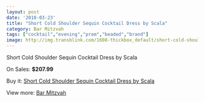 ```yaml
---
layout: post
date: '2018-03-23'
title: "Short Cold Shoulder Sequin Cocktail Dress by Scala"
category: Bar Mitzvah
tags: ["cocktail","evening","prom","beaded","brand"]
image: http://img.transblink.com/1608-thickbox_default/short-cold-shoulder-sequin-cocktail-dress-by-scala.jpg
---
```

Short Cold Shoulder Sequin Cocktail Dress by Scala

On Sales: **$207.99**
<a href="https://www.transblink.com/en/bar-mitzvah/506-short-cold-shoulder-sequin-cocktail-dress-by-scala.html"><amp-img layout="responsive" width="600" height="600" src="//img.transblink.com/1608-thickbox_default/short-cold-shoulder-sequin-cocktail-dress-by-scala.jpg" alt="Short Cold Shoulder Sequin Cocktail Dress by Scala 0" /></a>
<a href="https://www.transblink.com/en/bar-mitzvah/506-short-cold-shoulder-sequin-cocktail-dress-by-scala.html"><amp-img layout="responsive" width="600" height="600" src="//img.transblink.com/1609-thickbox_default/short-cold-shoulder-sequin-cocktail-dress-by-scala.jpg" alt="Short Cold Shoulder Sequin Cocktail Dress by Scala 1" /></a>

Buy it: [Short Cold Shoulder Sequin Cocktail Dress by Scala](https://www.transblink.com/en/bar-mitzvah/506-short-cold-shoulder-sequin-cocktail-dress-by-scala.html "Short Cold Shoulder Sequin Cocktail Dress by Scala")

View more: [Bar Mitzvah](https://www.transblink.com/en/2-bar-mitzvah "Bar Mitzvah")